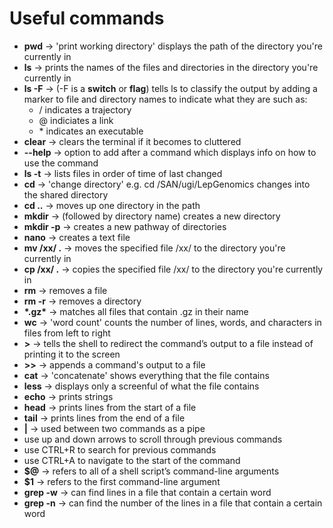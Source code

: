 # Useful commands

- **pwd** &#8594; 'print working directory' displays the path of the directory you're currently in
- **ls** &#8594; prints the names of the files and directories in the directory you're currently in
- **ls -F** &#8594; (-F is a **switch** or **flag**) tells ls to classify the output by adding a marker to file and directory names to indicate what they are such as:
    - / indicates a trajectory
    - @ indiciates a link
    - \* indicates an executable
- **clear** &#8594; clears the terminal if it becomes to cluttered
- **--help** &#8594; option to add after a command which displays info on how to use the command
- **ls -t** &#8594; lists files in order of time of last changed
- **cd** &#8594; 'change directory' e.g. cd /SAN/ugi/LepGenomics changes into the shared directory
- **cd ..** &#8594; moves up one directory in the path
- **mkdir** &#8594; (followed by directory name) creates a new directory
- **mkdir -p** &#8594; creates a new pathway of directories
- **nano** &#8594; creates a text file
- **mv /xx/ .** &#8594; moves the specified file /xx/ to the directory you're currently in
- **cp /xx/ .** &#8594; copies the specified file /xx/ to the directory you're currently in
- **rm** &#8594; removes a file
- **rm -r** &#8594; removes a directory
- **\*.gz\*** &#8594; matches all files that contain .gz in their name
- **wc** &#8594; 'word count' counts the number of lines, words, and characters in files from left to right
- **>** &#8594; tells the shell to redirect the command’s output to a file instead of printing it to the screen
- **>>** &#8594; appends a command's output to a file
- **cat** &#8594; 'concatenate' shows everything that the file contains
- **less** &#8594; displays only a screenful of what the file contains
- **echo** &#8594; prints strings
- **head** &#8594; prints lines from the start of a file
- **tail** &#8594; prints lines from the end of a file
- **|** &#8594; used between two commands as a pipe
- use up and down arrows to scroll through previous commands
- use CTRL+R to search for previous commands
- use CTRL+A to navigate to the start of the command
- **$@** &#8594; refers to all of a shell script’s command-line arguments
- **$1** &#8594; refers to the first command-line argument
- **grep -w** &#8594; can find lines in a file that contain a certain word
- **grep -n** &#8594; can find the number of the lines in a file that contain a certain word


